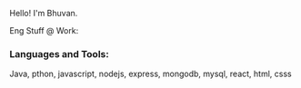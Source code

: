 Hello! I'm Bhuvan.

Eng Stuff @ Work:
<h3 align="left">Languages and Tools:</h3>
<p>Java, pthon, javascript, nodejs, express, mongodb, mysql, react, html, csss</p>
<!--
* Working as a core engineer on [Electron.js](https://github.com/electron/electron) :electron: via Microsoft
* Working on [Node.js](https://github.com/nodejs/node):
  * As a Core Collaborator.
* Automating literally all the things 🤖

Eng Stuff Not @ Work:

* Messing around with native Node.js addons - particularly ones that [tie together](https://github.com/codebytere/node-mac-permissions) JavaScript and [funky](https://github.com/codebytere/node-mac-contacts) macOS [functionality](https://github.com/codebytere/node-mac-userdefaults).
* Helping organize [QueerJS](https://queerjs.com/) - a meetup for everyone where Queer speakers take the stage.
-->
Not @ Work: 🏃🏻‍♀️ - :book: - 🎶 - 🏁 - 🌁 - 🚲 - 🌿

I'm  **@karrot** everywhere - find me on [twitter](https://x.com/BhuvanchandaraK), [bhuvankandhi.me](http://bhuvankandhi.me), [dev.to](https://dev.to/bhuvankandhi), etc! 
